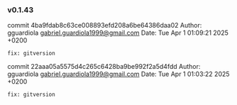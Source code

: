 ### v0.1.43

commit 4ba9fdab8c63ce008893efd208a6be64386daa02
Author: gguardiola <gabriel.guardiola1999@gmail.com>
Date:   Tue Apr 1 01:09:21 2025 +0200

    fix: gitversion

commit 22aaa05a5575d4c265c6428ba9be992f2a5d4fdd
Author: gguardiola <gabriel.guardiola1999@gmail.com>
Date:   Tue Apr 1 01:03:22 2025 +0200

    fix: gitversion


